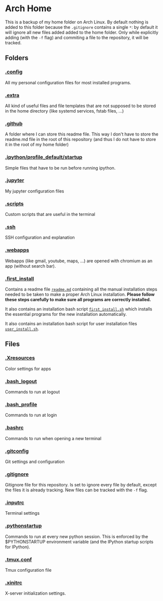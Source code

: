 # Arch Home

This is a backup of my home folder on Arch Linux. By default nothing is added
to this folder because the `.gitignore` contains a single `*`: by default it
will ignore all new files added added to the home folder. Only while explicitly
adding (with the `-f` flag) and commiting a file to the repository, it will be
tracked.

## Folders

### [.config](../.config)

All my personal configuration files for most installed programs.

### [.extra](../.extra)

All kind of useful files and file templates that are not supposed to be stored
in the home directory (like systemd services, fstab files, ...)

### [.github](../.github)

A folder where I can store this readme file. This way I don't have to store the
readme.md file in the root of this repository (and thus I do not have to store
it in the root of my home folder)

### [.ipython/profile_default/startup](../.ipython/profile_default/startup)

Simple files that have to be run before running ipython.

### [.jupyter](../.jupyter)

My jupyter configuration files

### [.scripts](../.scripts)

Custom scripts that are useful in the terminal

### [.ssh](../.ssh)

SSH configuration and explanation

### [.webapps](../.webapps)

Webapps (like gmail, youtube, maps, ...) are opened with chromium as an app
(without search bar).

### [.first_install](../.first_install)

Contains a readme file [`readme.md`](.first_install/readme.md) containing all
the manual installation steps needed to be taken to make a proper Arch Linux
installation. **Please follow these steps carefully to make sure all programs are
correctly installed.**

It also contains an installation bash script
[`first_install.sh`](../.first_install/first_install.sh) which installs the
essential programs for the new installation automatically.

It also contains an installation bash script for user installation files
[`user_install.sh`](../.first_install/user_install.sh).


## Files

### [.Xresources](../.Xresources)

Color settings for apps

### [.bash_logout](../.bash_logout)

Commands to run at logout

### [.bash_profile](../.bash_profile)

Commands to run at login

### [.bashrc](../.bashrc)

Commands to run when opening a new terminal

### [.gitconfig](../.gitconfig)

Git settings and configuration

### [.gitignore](../.gitignore)

Gitignore file for this repository. Is set to ignore every file by default,
except the files it is already tracking. New files can be tracked with the `-f`
flag.

### [.inputrc](../.inputrc)

Terminal settings

### [.pythonstartup](../.pythonstartup)

Commands to run at every new python session. This is enforced by the
$PYTHONSTARTUP environment variable (and the IPython startup scripts for
IPython).

### [.tmux.conf](../.tmux.conf)

Tmux configuration file

### [.xinitrc](../.xinitrc)

X-server initialization settings.
